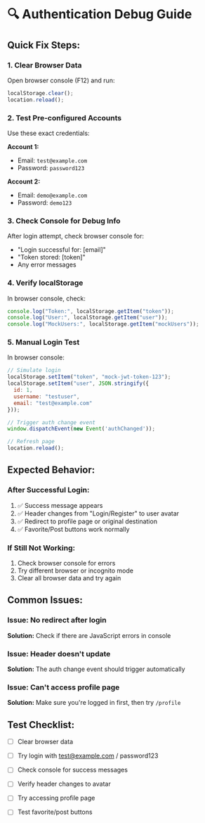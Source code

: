 # 🔍 Authentication Debug Guide

## **Quick Fix Steps:**

### **1. Clear Browser Data**
Open browser console (F12) and run:
```javascript
localStorage.clear();
location.reload();
```

### **2. Test Pre-configured Accounts**
Use these exact credentials:

**Account 1:**
- Email: `test@example.com`
- Password: `password123`

**Account 2:**
- Email: `demo@example.com`
- Password: `demo123`

### **3. Check Console for Debug Info**
After login attempt, check browser console for:
- "Login successful for: [email]"
- "Token stored: [token]"
- Any error messages

### **4. Verify localStorage**
In browser console, check:
```javascript
console.log("Token:", localStorage.getItem("token"));
console.log("User:", localStorage.getItem("user"));
console.log("MockUsers:", localStorage.getItem("mockUsers"));
```

### **5. Manual Login Test**
In browser console:
```javascript
// Simulate login
localStorage.setItem("token", "mock-jwt-token-123");
localStorage.setItem("user", JSON.stringify({
  id: 1,
  username: "testuser",
  email: "test@example.com"
}));

// Trigger auth change event
window.dispatchEvent(new Event('authChanged'));

// Refresh page
location.reload();
```

## **Expected Behavior:**

### **After Successful Login:**
1. ✅ Success message appears
2. ✅ Header changes from "Login/Register" to user avatar
3. ✅ Redirect to profile page or original destination
4. ✅ Favorite/Post buttons work normally

### **If Still Not Working:**
1. Check browser console for errors
2. Try different browser or incognito mode
3. Clear all browser data and try again

## **Common Issues:**

### **Issue: No redirect after login**
**Solution:** Check if there are JavaScript errors in console

### **Issue: Header doesn't update**
**Solution:** The auth change event should trigger automatically

### **Issue: Can't access profile page**
**Solution:** Make sure you're logged in first, then try `/profile`

## **Test Checklist:**
- [ ] Clear browser data
- [ ] Try login with test@example.com / password123
- [ ] Check console for success messages
- [ ] Verify header changes to avatar
- [ ] Try accessing profile page
- [ ] Test favorite/post buttons




